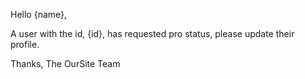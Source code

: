 Hello {name},

A user with the id, {id}, has requested pro status, please update their profile.

Thanks,
The OurSite Team
